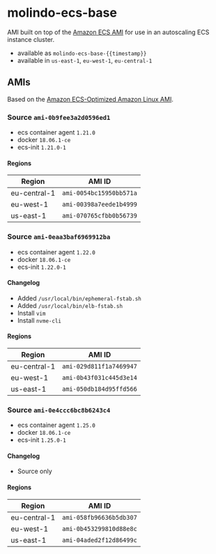 # molindo-ecs-base

AMI built on top of the [Amazon ECS AMI](https://docs.aws.amazon.com/AmazonECS/latest/developerguide/ecs-optimized_AMI.html) for
use in an autoscaling ECS instance cluster.

- available as `molindo-ecs-base-{{timestamp}}`
- available in `us-east-1`, `eu-west-1`, `eu-central-1`

## AMIs

Based on the [Amazon ECS-Optimized Amazon Linux AMI](https://docs.aws.amazon.com/AmazonECS/latest/developerguide/ecs-optimized_AMI.html).

### Source `ami-0b9fee3a2d0596ed1`

* ecs container agent `1.21.0`
* docker `18.06.1-ce`
* ecs-init `1.21.0-1`

#### Regions

| Region       | AMI ID                  |
|--------------|-------------------------|
| eu-central-1 | `ami-0054bc15950bb571a` |
| eu-west-1    | `ami-00398a7eede1b4999` |
| us-east-1    | `ami-070765cfbb0b56739` |

### Source `ami-0eaa3baf6969912ba`

* ecs container agent `1.22.0`
* docker `18.06.1-ce`
* ecs-init `1.22.0-1`

#### Changelog

* Added `/usr/local/bin/ephemeral-fstab.sh`
* Added `/usr/local/bin/elb-fstab.sh`
* Install `vim`
* Install `nvme-cli`

#### Regions

| Region       | AMI ID                  |
|--------------|-------------------------|
| eu-central-1 | `ami-029d811f1a7469947` |
| eu-west-1    | `ami-0b43f031c445d3e14` |
| us-east-1    | `ami-050db184d95ffd566` |

### Source `ami-0e4ccc6bc8b6243c4`

* ecs container agent `1.25.0`
* docker `18.06.1-ce`
* ecs-init `1.25.0-1`

#### Changelog

* Source only

#### Regions

| Region       | AMI ID                  |
|--------------|-------------------------|
| eu-central-1 | `ami-058fb96636b5db307` |
| eu-west-1    | `ami-0b453299810d88e8c` |
| us-east-1    | `ami-04aded2f12d86499c` |
